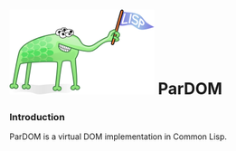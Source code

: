 # ![Lisp Mascot](lisp.png?raw=true) ParDOM

### Introduction
ParDOM is a virtual DOM implementation in Common Lisp.